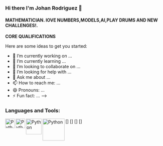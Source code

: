### Hi there I'm Johan Rodriguez 👋

#### __MATHEMATICIAN. lOVE NUMBERS,MODELS,AI,PLAY DRUMS AND NEW CHALLENGES!.__



__CORE QUALIFICATIONS__




Here are some ideas to get you started:

- 🔭 I’m currently working on ...
- 🌱 I’m currently learning ...
- 👯 I’m looking to collaborate on ...
- 🤔 I’m looking for help with ...
- 💬 Ask me about ...
- 📫 How to reach me: ...
- 😄 Pronouns: ...
- ⚡ Fun fact: ...
-->

### Languages and Tools:
[<img align ="left" alt ="Python" width="30px" src= "https://encrypted-tbn0.gstatic.com/images?q=tbn:ANd9GcQ7HfvS-uML3qz5yF76LyQBGW9TQpOaB_du5uBhSms0vFtA6g0OhMBe3V0TLPq1NIzaXNI&usqp=CAU"/>]
[<img align ="left" alt ="Python" width="30px" src= "https://docs.microsoft.com/es-es/azure/architecture/data-guide/images/logo_r.svg"/>]
[<img align ="left" alt ="Python" width="50px" src= "https://www.tensorflow.org/resources/images/tf-logo-card-16x9.png?hl=es-419"/>]
[<img align ="left" alt ="Python" width="70px" src= "http://blogs.encamina.com/por-una-nube-sostenible/wp-content/uploads/sites/19/2021/03/github.png"/>]
